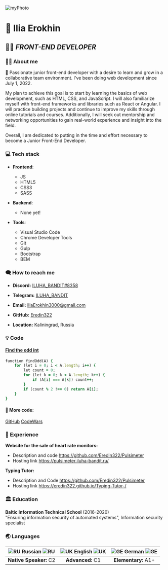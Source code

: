 ![myPhoto][myPhoto]
# :wave: Ilia Erokhin

## 👨‍💻 *FRONT-END DEVELOPER*
  
### :tipping_hand_man: About me
🌱 Passionate junior front-end developer with a desire to learn and grow in a collaborative team environment. I've been doing web development since July 1, 2022. 

My plan to achieve this goal is to start by learning the basics of web development, such as HTML, CSS, and JavaScript. I will also familiarize myself with front-end frameworks and libraries such as React or Angular. I will practice building projects and continue to improve my skills through online tutorials and courses. Additionally, I will seek out mentorship and networking opportunities to gain real-world experience and insight into the field. 

Overall, I am dedicated to putting in the time and effort necessary to become a Junior Front-End Developer. <br>

### :computer: Tech stack
* **Frontend**:
  + JS
  + HTML5
  + CSS3
  + SASS

* **Backend**:
  + None yet!

        
* **Tools**:
  + Visual Studio Code
  + Chrome Developer Tools
  + Git
  + Gulp
  + Bootstrap
  + BEM

### :left_speech_bubble:	 How to reach me

* **Discord:** [ILUHA_BANDIT#8358][discord]

* **Telegram:** [ILUHA_BANDIT][telegram]

* **Email:** [iliaErokhin3000@gmail.com][gmail]

* **GitHub:** [Eredin322][github]

* **Location:** Kaliningrad, Russia

### :bulb: Code
#### [Find the odd int][3]
      
```ruby
function findOdd(A) {
    for (let i = 0; i < A.length; i++) {
        let count = 0;
        for (let k = 0; k < A.length; k++) {
            if (A[i] === A[k]) count++;
        }
        if (count % 2 !== 0) return A[i];
    }
}
``` 
#### :mag_right: More code:
      
[GitHub][1]
[CodeWars][2]

### :necktie: Experience
**Website for the sale of heart rate monitors:**
- Description and code https://github.com/Eredin322/Pulsimeter
- Hosting link https://pulsimeter.iluha-bandit.ru/

**Typing Tutor:**
- Description and Code https://github.com/Eredin322/Pulsimeter
- Hosting link https://eredin322.github.io/Typing-Tutor-/

### :classical_building: Education
**Baltic Information Technical School** (2016-2020) <br>
"Ensuring information security of automated systems", Information security specialist

### :earth_asia: Languages

| ![RU][RU] **Russian** ![RU][RU] | ![UK][UK] **English** ![UK][UK] | ![GE][GE] **German** ![GE][GE] |
|            :---:              |             :---:             |             :---:            |
|     **Native Speaker:** C2    |          **Advanced:** C1     |       **Elementary:** A1+    |

[1]: https://github.com/Eredin322
[2]: https://www.codewars.com/users/Iluha_Bandit
[3]: https://www.codewars.com/kata/54da5a58ea159efa38000836
[myPhoto]: https://user-images.githubusercontent.com/44582613/213405124-c135c5fa-bfb9-4861-bd22-cb555a80a007.jpg
[UK]: https://user-images.githubusercontent.com/44582613/213407092-6519950f-2cba-4842-97ab-8703bf811fb8.svg
[GE]: https://user-images.githubusercontent.com/44582613/213407060-19179382-7470-42fd-b49a-60177c35c219.svg
[RU]: https://user-images.githubusercontent.com/44582613/213407079-8fdce9ef-7657-4b49-add1-43d9638c4d39.svg
[telegram]: https://t.me/ILUHA_BANDIT
[gmail]: mailto:iliaErokhin3000@gmail.com
[github]: https://github.com/Eredin322
[discord]: https://discordapp.com/users/360794215879540748


